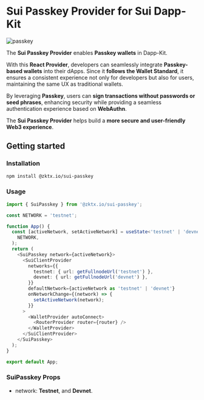 # Sui Passkey Provider for Sui Dapp-Kit

![passkey](https://docs.zktx.io/images/sui-passkey.png)

The **Sui Passkey Provider** enables **Passkey wallets** in Dapp-Kit.

With this **React Provider**, developers can seamlessly integrate **Passkey-based wallets** into their dApps. Since it **follows the Wallet Standard**, it ensures a consistent experience not only for developers but also for users, maintaining the same UX as traditional wallets.

By leveraging **Passkey**, users can **sign transactions without passwords or seed phrases**, enhancing security while providing a seamless authentication experience based on **WebAuthn**.

The **Sui Passkey Provider** helps build a **more secure and user-friendly Web3 experience**.

## Getting started

### Installation

```bash
npm install @zktx.io/sui-passkey
```

### Usage
```typescript
import { SuiPasskey } from '@zktx.io/sui-passkey';

const NETWORK = 'testnet';

function App() {
  const [activeNetwork, setActiveNetwork] = useState<'testnet' | 'devnet'>(
    NETWORK,
  );
  return (
    <SuiPasskey network={activeNetwork}>
      <SuiClientProvider
        networks={{
          testnet: { url: getFullnodeUrl('testnet') },
          devnet: { url: getFullnodeUrl('devnet') },
        }}
        defaultNetwork={activeNetwork as 'testnet' | 'devnet'}
        onNetworkChange={(network) => {
          setActiveNetwork(network);
        }}
      >
        <WalletProvider autoConnect>
          <RouterProvider router={router} />
        </WalletProvider>
      </SuiClientProvider>
    </SuiPasskey>
  );
}

export default App;
```

### SuiPasskey Props

* network: **Testnet**, and **Devnet**.
